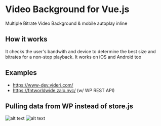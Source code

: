 # Video Background for Vue.js
Multiple Bitrate Video Background &amp; mobile autoplay inline

## How it works
It checks the user's bandwith and device to determine the best size and bitrates for a non-stop playback. It works on iOS and Android too

## Examples
* https://www-dev.videri.com/
* https://fntworldwide.zalo.nyc/ (w/ WP REST API)

## Pulling data from WP instead of store.js

![alt text](http://zalo.nyc/screenshot_1.png)
![alt text](http://zalo.nyc/screenshot_2.png)


